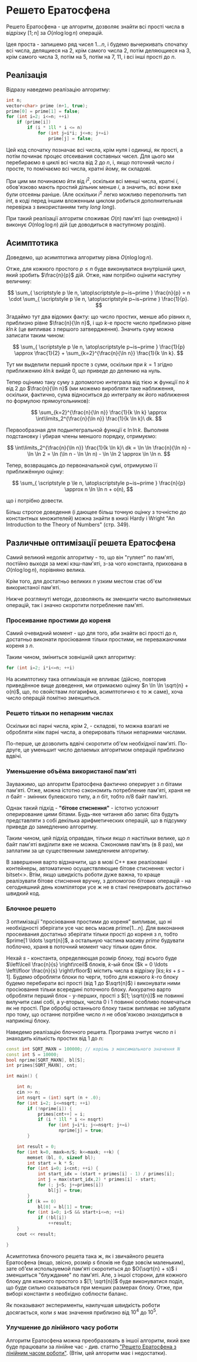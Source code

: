 # Решето Ератосфена

Решето Ератосфена - це алгоритм, дозволяє знайти всі прості числа в відрізку $[1; n]$ за $O(n \log \log n)$ операцій.

Ідея проста - запишемо ряд чисел $1 \ldots n$, і будемо вычеркивать спочатку всі числа, делящиеся на $2$, крім самого числа $2$, потім деляющиеся на $3$, крім самого числа $3$, потім на $5$, потім на $7$, $11$, і всі інші прості до $n$.

## Реалізація

Відразу наведемо реалізацію алгоритму:

<!--- TODO: specify code snippet id -->
``` cpp
int n;
vector<char> prime (n+1, true);
prime[0] = prime[1] = false;
for (int i=2; i<=n; ++i)
    if (prime[i])
        if (i * 1ll * i <= n)
            for (int j=i*i; j<=n; j+=i)
                prime[j] = false;
```

Цей код спочатку позначає всі числа, крім нуля і одиниці, як прості, а потім починає процес отсеивания составных чисел. Для цього ми перебираємо в циклі всі числа від $2$ до $n$, і, якщо поточний число $i$ просте, то помічаємо всі числа, кратні йому, як складові.

При цим ми починаємо йти від $i^2$, оскільки всі менші числа, кратні $i$, обов'язково мають простий дільник менше $i$, а значить, всі вони вже були отсеяны раніше. (Але оскільки $i^2$ легко можливо переполнить тип $int$, в коді перед іншим вложенным циклом робиться дополнительная перевірка з використанням типу $long~long$).

При такий реалізації алгоритм споживає $O(n)$ пам'яті (що очевидно) і виконує $O(n \log \log n)$ дій (це доводиться в наступному розділі).

## Асимптотика

Доведемо, що асимптотика алгоритму рівна $O(n \log \log n)$.

Отже, для кожного простого $p \le n$ буде виконуватися внутрішній цикл, який зробить $\frac{n}{p}$ дій. Отже, нам потрібно оцінити наступну величину:

$$ \sum_{ \scriptstyle p \le n, \atop\scriptstyle p~is~prime } \frac{n}{p} = n \cdot \sum_{ \scriptstyle p \le n, \atop\scriptstyle p~is~prime } \frac{1}{p}. $$

Згадаймо тут два відомих факту: що число простих, менше або рівних $n$, приблизно рівне $\frac{n}{\ln n}$, і що $k$-е просте число приблизно рівне $k \ln k$ (це випливає з першого затвердження). Значить суму можна записати таким чином:

$$ \sum_{ \scriptstyle p \le n, \atop\scriptstyle p~is~prime } \frac{1}{p} \approx \frac{1}{2} + \sum_{k=2}^{\frac{n}{\ln n}} \frac{1}{k \ln k}. $$

Тут ми выделили перший просте з суми, оскільки при $k = 1$ згідно приближению $k \ln k$ вийде $0$, що приведе до делению на нуль.

Тепер оцінимо таку суму з допомогою интеграла від тією ж функції по $k$ від $2$ до $\frac{n}{\ln n}$ (ми можемо виробляти таке наближення, оскільки, фактично, сума відноситься до интегралу як його наближення по формулою прямоугольников):

$$ \sum_{k=2}^{\frac{n}{\ln n}} \frac{1}{k \ln k} \approx \int\limits_2^{\frac{n}{\ln n}} \frac{1}{k \ln k}\ dk. $$

Первообразная для подынтегральной функції є $\ln \ln k$. Выполняя подстановку і убирая члены меншого порядку, отримуємо:

$$ \int\limits_2^{\frac{n}{\ln n}} \frac{1}{k \ln k}\ dk = \ln \ln \frac{n}{\ln n} - \ln \ln 2 = \ln (\ln n - \ln \ln n) - \ln \ln 2 \approx \ln \ln n. $$

Тепер, возвращаясь до первоначальной сумі, отримуємо її приближённую оцінку:

$$ \sum_{ \scriptstyle p \le n, \atop\scriptstyle p~is~prime } \frac{n}{p} \approx n \ln \ln n + o(n), $$

що і потрібно довести.

Більш строгое доведення (і дающее більш точную оцінку з точністю до константных множителей) можна знайти в книзі Hardy і Wright "An Introduction to the Theory of Numbers" (стр. 349).

## Различные оптимізації решета Ератосфена

Самий великий недолік алгоритму - то, що він "гуляет" по пам'яті, постійно выходя за межі кэш-пам'яті, з-за чого константа, прихована в  $O(n \log \log n)$, порівняно велика.

Крім того, для достатньо великих $n$ узким местом стає об'єм використаної пам'яті.

Нижче розглянуті методи, дозволяють як зменшити число выполняемых операцій, так і значно скоротити потребление пам'яті.

### Просеивание простими до кореня

Самий очевидний момент - що для того, аби знайти всі прості до $n$, достатньо виконати просіювання тільки простими, не переважаючими кореня з $n$.

Таким чином, зміниться зовнішній цикл алгоритму:

<!--- TODO: specify code snippet id -->
``` cpp
for (int i=2; i*i<=n; ++i)
```

На асимптотику така оптимізація не впливає (дійсно, повторив приведённое вище доведення, ми отримаємо оцінку $n \ln \ln \sqrt{n} + o(n)$, що, по свойствам логарифма, асимптотично є то ж саме), хоча число операцій помітно зменшиться.

### Решето тільки по непарним числах

Оскільки всі парні числа, крім $2$, - складові, то можна взагалі не обробляти ніяк парні числа, а оперировать тільки непарними числами.

По-перше, це дозволить вдвічі скоротити об'єм необхідної пам'яті. По-друге, це уменьшит число делаемых алгоритмом операцій приблизно вдвічі.

### Уменьшение объёма використаної пам'яті

Зауважимо, що алгоритм Ератосфена фактично оперирует з $n$ бітами пам'яті. Отже, можна істотно сэкономить потребление пам'яті, храня не $n$ байт - змінних булевского типу, а $n$ біт, тобто $n/8$ байт пам'яті.

Однак такий підхід - **"бітове стиснення"** - істотно усложнит оперирование цими бітами. Будь-яке читання або запис біта будуть представляти з собі декілька арифметических операцій, що в підсумку приведе до замедлению алгоритму.

Таким чином, цей підхід оправдан, тільки якщо $n$ настільки велике, що $n$ байт пам'яті виділити вже не можна. Сэкономив пам'ять (в $8$ раз), ми заплатим за це существенным замедлением алгоритму.

В завершення варто відзначити, що в мові C++ вже реалізовані контейнеры, автоматично осуществляющие бітове стиснення: vector<bool> і bitset<>. Втім, якщо швидкість роботи дуже важна, то краще реалізувати бітове стиснення вручну, з допомогою бітових операцій - на сегодняшний день компілятори усе ж не в стані генерировать достатньо швидкий код.

### Блочное решето

З оптимізації "просіювання простими до кореня" випливає, що ні необхідності зберігати усе час весь масив $prime[1 \ldots n]$. Для виконання просеивания достатньо зберігати тільки прості до кореня з $n$, тобто $prime[1 \ldots \sqrt{n}]$, а остальную частина масиву $prime$ будувати поблочно, храня в поточний момент часу тільки один блок.

Нехай $s$ - константа, определяющая розмір блоку, тоді всього буде $\left\lceil \frac{n}{s} \right\rceil$ блоків, $k$-ый блок ($k = 0 \ldots \left\lfloor \frac{n}{s} \right\rfloor$) містить числа в відрізку $[ks; ks+s-1]$. Будемо обробляти блоки по черги, тобто для кожного $k$-го блоку будемо перебирати всі прості (від $1$ до $\sqrt{n}$) і виконувати ними просіювання тільки всередині поточного блоку. Аккуратно варто обробляти перший блок - у-перших, прості з $[1; \sqrt{n}]$ не повинні вилучити самі собі, а у-вторых, числа $0$ і $1$ повинні особливо помечаться як не прості. При обробці останнього блоку також випливає не забувати про тому, що останнє потрібне число $n$ не обов'язково знаходиться в наприкінці блоку.

Наведемо реалізацію блочного решета. Програма зчитує число $n$ і знаходить кількість простих від $1$ до $n$:

<!--- TODO: specify code snippet id -->
``` cpp
const int SQRT_MAXN = 100000; // корінь з максимального значення N
const int S = 10000;
bool nprime[SQRT_MAXN], bl[S];
int primes[SQRT_MAXN], cnt;

int main() {

    int n;
    cin >> n;
    int nsqrt = (int) sqrt (n + .0);
    for (int i=2; i<=nsqrt; ++i)
        if (!nprime[i]) {
            primes[cnt++] = i;
            if (i * 1ll * i <= nsqrt)
                for (int j=i*i; j<=nsqrt; j+=i)
                    nprime[j] = true;
        }

    int result = 0;
    for (int k=0, maxk=n/S; k<=maxk; ++k) {
        memset (bl, 0, sizeof bl);
        int start = k * S;
        for (int i=0; i<cnt; ++i) {
            int start_idx = (start + primes[i] - 1) / primes[i];
            int j = max(start_idx,2) * primes[i] - start;
            for (; j<S; j+=primes[i])
                bl[j] = true;
        }
        if (k == 0)
            bl[0] = bl[1] = true;
        for (int i=0; i<S && start+i<=n; ++i)
            if (!bl[i])
                ++result;
    }
    cout << result;

}
```

Асимптотика блочного решета така ж, як і звичайного решета Ератосфена (якщо, звісно, розмір $s$ блоків не буде зовсім маленьким), зате об'єм используемой пам'яті скоротиться до $O(\sqrt{n} + s)$ і зменшиться "блуждание" по пам'яті. Але, з іншої сторони, для кожного блоку для кожного простого з $[1; \sqrt{n}]$ буде виконуватися поділ, що буде сильно сказываться при менших размерах блоку. Отже, при виборі константи $s$ необхідно соблюсти баланс.

Як показывают эксперименты, наилучшая швидкість роботи досягається, коли $s$ має значення приблизно від $10^4$ до $10^5$.

### Улучшение до лінійного часу роботи

Алгоритм Ератосфена можна преобразовать в іншої алгоритм, який вже буде працювати за лінійне час - див. статтю ["Решето Ератосфена з лінійним часом роботи"](prime_sieve_linear). (Втім, цей алгоритм має і недостатки).
